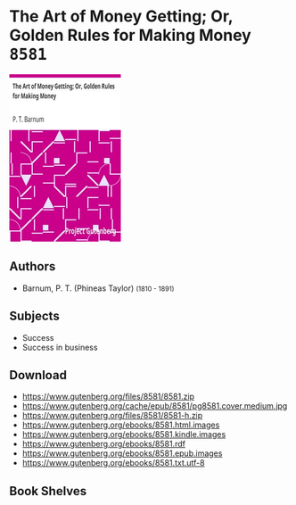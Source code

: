 # The Art of Money Getting; Or, Golden Rules for Making Money <kbd>8581</kbd>

![](./cover.medium.jpg "")

## Authors


 - Barnum, P. T. (Phineas Taylor) <small>(1810 - 1891)</small>

## Subjects


 - Success
 - Success in business

## Download


 - https://www.gutenberg.org/files/8581/8581.zip
 - https://www.gutenberg.org/cache/epub/8581/pg8581.cover.medium.jpg
 - https://www.gutenberg.org/files/8581/8581-h.zip
 - https://www.gutenberg.org/ebooks/8581.html.images
 - https://www.gutenberg.org/ebooks/8581.kindle.images
 - https://www.gutenberg.org/ebooks/8581.rdf
 - https://www.gutenberg.org/ebooks/8581.epub.images
 - https://www.gutenberg.org/ebooks/8581.txt.utf-8

## Book Shelves


